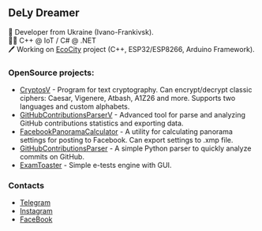 ## DeLy Dreamer

🤪 Developer from Ukraine (Ivano-Frankivsk).   
👨‍💻 C++ @ IoT / C# @ .NET   
🖊 Working on [EcoCity](https://eco-city.org.ua/) project (C++, ESP32/ESP8266, Arduino Framework).

### OpenSource projects:
* [CryptosV](https://github.com/DreamerDeLy/CryptosV) - Program for text cryptography. Can encrypt/decrypt classic ciphers: Caesar, Vigenere, Atbash, A1Z26 and more. Supports two languages and custom alphabets.
* [GitHubContributionsParserV](https://github.com/DreamerDeLy/GitHubContributionsParserV) - Advanced tool for parse and analyzing GitHub contributions statistics and exporting data.
* [FacebookPanoramaCalculator](https://github.com/DreamerDeLy/FacebookPanoramaCalculator) - A utility for calculating panorama settings for posting to Facebook. Can export settings to .xmp file.
* [GitHubContributionsParser](https://github.com/DreamerDeLy/GitHubContributionsParser) - A simple Python parser to quickly analyze commits on GitHub.
* [ExamToaster](https://github.com/DreamerDeLy/ExamToaster) - Simple e-tests engine with GUI.

### Contacts
* [Telegram](https://t.me/delydreamer)
* [Instagram](https://instagram.com/delydreamer)
* [FaceBook](https://www.facebook.com/DeLyDreamer)
